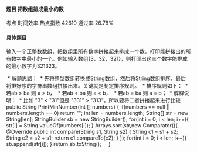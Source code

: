 #### 题目    把数组排成最小的数

考点    	时间效率	热点指数    42610	通过率    26.78%

#### 具体题目    

输入一个正整数数组，把数组里所有数字拼接起来排成一个数，打印能拼接出的所有数字中最小的一个。例如输入数组{3，32，321}，则打印出这三个数字能排成的最小数字为321323。

 * 解题思路：
 * 先将整型数组转换成String数组，然后将String数组排序，最后将排好序的字符串数组拼接出来。关键就是制定排序规则。
 * 排序规则如下：
 * 若ab > ba 则 a > b，
 * 若ab < ba 则 a < b，
 * 若ab = ba 则 a = b；
 * 解释说明：
 * 比如 "3" < "31"但是 "331" > "313"，所以要将二者拼接起来进行比较
public String PrintMinNumber(int [] numbers) {
		if(numbers == null || numbers.length == 0) return "";
		int len = numbers.length;
		String[] str = new String[len];
		StringBuilder sb = new StringBuilder();
		for(int i = 0; i < len; i++){
			str[i] = String.valueOf(numbers[i]);
		}
		Arrays.sort(str,new Comparator<String>(){
			@Override
			public int compare(String s1, String s2) {
				String c1 = s1 + s2;
				String c2 = s2 + s1;
				return c1.compareTo(c2);
			}
		});
		for(int i = 0; i < len; i++){
			sb.append(str[i]);
		}
		return sb.toString();
    }
